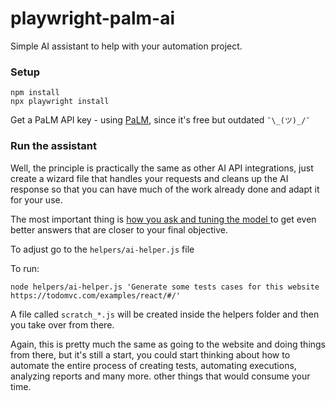 # playwright-palm-ai

Simple AI assistant to help with your automation project.

### Setup

```
npm install
npx playwright install
```

Get a PaLM API key - using [PaLM](https://developers.generativeai.google/tutorials/setup), since it's free but outdated `¯\_(ツ)_/¯`

### Run the assistant

Well, the principle is practically the same as other AI API integrations, just create a wizard file that handles your requests and cleans up the AI response so that you can have much of the work already done and adapt it for your use.

The most important thing is [how you ask and tuning the model ](https://developers.generativeai.google/guide/model_tuning_guidance) to get even better answers that are closer to your final objective.

To adjust go to the `helpers/ai-helper.js` file

To run:

```
node helpers/ai-helper.js 'Generate some tests cases for this website https://todomvc.com/examples/react/#/'
```

A file called `scratch_*.js` will be created inside the helpers folder and then you take over from there.

Again, this is pretty much the same as going to the website and doing things from there, but it's still a start, you could start thinking about how to automate the entire process of creating tests, automating executions, analyzing reports and many more. other things that would consume your time.
